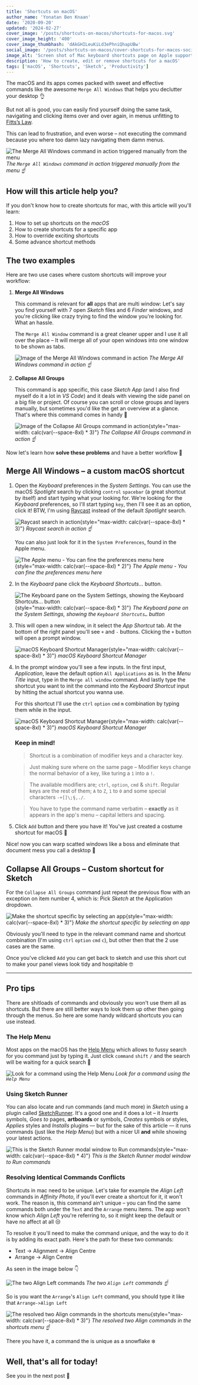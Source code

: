 ```yaml
---
title: 'Shortcuts on macOS'
author_name: 'Yonatan Ben Knaan'
date: '2020-09-20'
updated: '2024-02-27'
cover_image: '/posts/shortcuts-on-macos/shortcuts-for-macos.svg'
cover_image_height: '400'
cover_image_thumbhash: 'dAkGHILeuKiLd3ePhniQhapUBw'
social_image: '/posts/shortcuts-on-macos/cover-shortcuts-for-macos-social.jpg'
image_alt: 'Screen shot of Mac keyboard shortcuts page on Apple support'
description: 'How to create, edit or remove shortcuts for a macOS'
tags: ['macOS', 'Shortcuts', 'Sketch', 'Productivity']
---
```


The macOS and its apps comes packed with sweet and effective commands like the awesome `Merge All Windows` that helps you declutter your desktop 👌 

But not all is good, you can easily find yourself doing the same task, navigating and clicking items over and over again, in menus unfitting to [Fitts’s Law](https:/www.notion.so/yonatankof/Fitts-law-062770ad1eff4310aff2a6814467647c). 

This can lead to frustration, and even worse – not executing the command because you where too damn lazy navigating them damn menus. 
<!-- thus hindering your already crippled workflow. Such a shame. -->

![The Merge All Windows command in action triggered manually from the menu](/posts/shortcuts-on-macos/Merge_All_Windows_Example.webp)
*The `Merge All Windows` command in action triggered manually from the menu ☝️*

## How will this article help you?

If you don't know how to create shortcuts for mac, with this article will you'll learn:

1. How to set up shortcuts on the *macOS*
2. How to create shortcuts for a specific app
3. How to override exciting shortcuts
4. Some advance shortcut methods 
 
<!-- ## Jobs to be done -->
## The two examples 

Here are two use cases where custom shortcuts will improve your workflow:

1. **Merge All Windows** 
   
   This command is relevant for **all** apps that are multi window: Let's say you find yourself with 7 open *Sketch* files and 6 *Finder* windows, and you're clicking like crazy trying to find the window you're looking for. What an hassle. 

   The `Merge All Window` command is a great cleaner upper and I use it all over the place – It will merge all of your open windows into one window to be shown as tabs.
   
   ![Image of the Merge All Windows command in action](/posts/shortcuts-on-macos/Merge_All_Windows.webp)
   *The Merge All Windows command in action ☝️*

2. **Collapse All Groups**
   
   This command is app specific, this case *Sketch App* (and I also find myself do it a lot in *VS Code*) and it deals with viewing the side panel on a big file or project. Of course you can scroll or close groups and layers manually, but sometimes you'd like the get an overview at a glance. That's where this command comes in handy 🤲

   ![Image of the Collapse All Groups command in action](/posts/shortcuts-on-macos/Collapse_All_Groups.webp){style="max-width: calc(var(--space-8xl) * 3)"}
   *The Collapse All Groups command in action ☝️*

Now let's learn how **solve these problems** and have a better workflow 🎉


## Merge All Windows – a custom macOS shortcut 

1. Open the *Keyboard* preferences in the *System Settings*. You can use the macOS *Spotlight* search by clicking `control` `spacebar` (a great shortcut by itself) and start typing what your looking for. We're looking for the *Keyboard* preferences, so I'll start typing `key`, then I'll see it as an option, click it! BTW, I'm using [Raycast](https://www.raycast.com/) instead of the default *Spotlight* search.

   ![Raycast search in action](/posts/shortcuts-on-macos/Extra-Spotlight_Search.webp){style="max-width: calc(var(--space-8xl) * 3)"}
   *Raycast search in action ☝️*
   
   You can also just look for it in the `System Preferences`, found in the Apple menu.

   ![The Apple menu - You can fine the preferences menu here](/posts/shortcuts-on-macos/Extra-Apple_Menu.webp){style="max-width: calc(var(--space-8xl) * 2)"}
   *The Apple menu - You can fine the preferences menu here*

2. In the *Keyboard* pane click the *Keyboard Shortcuts…* button.
   
   ![The Keyboard pane on the System Settings, showing the `Keyboard Shortcuts…` button](/posts/shortcuts-on-macos/Keyboard_Pane.webp){style="max-width: calc(var(--space-8xl) * 3)"}
   *The Keyboard pane on the System Settings, showing the `Keyboard Shortcuts…` button*
   
3. This will open a new window, in it select the *App Shortcut* tab. At the bottom of the right panel you'll see `+` and `-` buttons. Clicking the `+` button will open a prompt window.
   
   ![macOS Keyboard Shortcut Manager](/posts/shortcuts-on-macos/App_Shortcuts_Tab.webp){style="max-width: calc(var(--space-8xl) * 3)"}
   *macOS Keyboard Shortcut Manager*

4. In the prompt window you'll see a few inputs. In the first input, *Application*, leave the default option `All Applications` as is. In the *Menu Title* input, type in the `Merge all window` command. And lastly type the shortcut you want to init the command into the *Keyboard Shortcut* input by hitting the actual shortcut you wanna use.
   
   For this shortcut I'll use the `ctrl` `option` `cmd` `m` combination by typing them while in the input.
   
   ![macOS Keyboard Shortcut Manager](/posts/shortcuts-on-macos/Prompt_Window.webp){style="max-width: calc(var(--space-8xl) * 3)"}
   *macOS Keyboard Shortcut Manager*
   
   ### Keep in mind!

   > Shortcut is a combination of modifier keys and a character key. 
   
   > Just making sure where on the same page – Modifier keys change the normal behavior of a key, like turing a `1` into a `!`.  
   
   > The available modifiers are; `ctrl`, `option`, `cmd` & `shift`. Regular keys are the rest of them; `A` to `Z`, `1` to `0` and some special characters `-+[]\;§,./`.

   > You have to type the command name verbatim – **exactly** as it appears in the app's menu – capital letters and spacing.

   
   
5.  Click `Add` button and there you have it! You've just created a costume shortcut for macOS 🧨 

Nice! now you can warp scatted windows like a boss and eliminate that document mess you call a desktop 🧹 

## Collapse All Groups – Custom shortcut for Sketch

For the `Collapse All Groups` command just repeat the previous flow with an exception on item number 4, which is: Pick *Sketch* at the Application dropdown.

![Make the shortcut specific by selecting an app](/posts/shortcuts-on-macos/Custom_Shortcut.webp){style="max-width: calc(var(--space-8xl) * 3)"}
*Make the shortcut specific by selecting an app*

Obviously you'll need to type in the relevant command name and shortcut combination (I'm using  `ctrl` `option` `cmd` `c`), but other then that the 2 use cases are the same. 

Once you've clicked `Add` you can get back to sketch and use this short cut to make your panel views look tidy and hospitable 🤓

---

## Pro tips

There are shitloads of commands and obviously you won't use them all as shortcuts. But there are still better ways to look them up other then going through the menus. So here are some handy wildcard shortcuts you can use instead.

### The Help Menu

Most apps on the macOS has the [Help Menu](https:/support.apple.com/guide/mac-help/get-help-on-your-mac-hlpvw003/mac) which allows to fussy search for you command just by typing it. Just click `command` `shift` `/` and the search will be waiting for a quick search 🏃

![Look for a command using the Help Menu](/posts/shortcuts-on-macos/HelpMenu.webp)
*Look for a command using the `Help Menu`*

### Using Sketch Runner

You can also locate and run commands (and much more) in *Sketch* using a plugin called [SketchRunner](https:/sketchrunner.com/). It's a good one and it does a lot – it *Inserts* symbols, *Goes to* pages, **artboards** or symbols, *Creates* symbols or styles, *Applies* styles and *Installs* plugins — but for the sake of this article — it runs commands (just like the *Help Menu*) but with a nicer UI **and** while showing your latest actions.

![This is the Sketch Runner modal window to Run commands](/posts/shortcuts-on-macos/SketchRunner.webp){style="max-width: calc(var(--space-8xl) * 4)"}
*This is the Sketch Runner modal window to Run commands*

### Resolving Identical Commands Conflicts

Shortcuts in mac need to be unique. Let's take for example the *Align Left* commands in *Affinity Photo*, if you'll ever create a shortcut for it, it won't work. The reason is, this command ain't unique – you can find the same commands both under the `Text` and the `Arrange` menu items. The app won't know which *Align Left* you're referring to, so it might keep the default or have no affect at all 😒 

To resolve it you'll need to make the command unique, and the way to do it is by adding its exact path. Here's the path for these two commands:
- Text → Alignment → Align Centre
- Arrange → Align Centre

As seen in the image below 👇

![The two Align Left commands](/posts/shortcuts-on-macos/IdenticalCommands.webp)
*The two `Align Left` commands ☝️*
  
So is you want the `Arrange`'s `Align Left` command, you should type it like that `Arrange->Align Left`

![The resolved two Align commands in the shortcuts menu](/posts/shortcuts-on-macos/IdenticalCommandsResolved.webp){style="max-width: calc(var(--space-8xl) * 3)"}
*The resolved two Align commands in the shortcuts menu ☝️*

There you have it, a command the is unique as a snowflake ❄️

<!-- I'll make sure the Application is on *Sketch* and for the shortcut I'll use the `ctrl` + `option` + `cmd` + `shift` + `→` and voila — a unique shortcut is born 👶 

## Create memorial shortcut

Most probably that most of the short and "good" shortcuts are already taken by the OS, by the app you use or by the app's plugins (like in Sketch or VScode). 

Have a look at the Comma plugging for Sketch, all of its commands are using a 3 modifier key combos. It' s taking up namespace and you can easily find yourself overriding or overwritten by some other shortcuts. 

![Comma plugin banner taken form their Github Page](/posts/shortcuts-on-macos/Comma_plugin.png) 
*Comma plugin banner taken form their Github Page*

A brut force way of dealing with this nuisance is using a 4 modifier key combo... `command`+`option`+`alt`+`shift` something — that ain't being used, thought I might by a nuisance by itself and is an extreme finger stretch for sure 🖖
    
Well, you're not the first to feel pain missing keys combos. Someone felt it before you and has created an app that will reassign the forgotten and mostly unused *Caps lock* key to emulate that 4 key press mentions above, effectively creating a brand new modifier key -> `tab` + key — Now that's easy to remember!

The app is called [Karabiner-Elements](https:/karabiner-elements.pqrs.org) and it does much more then hacking the *Caps lock* key, but that’s why I'm using it for. Anyways, the reassigning the is quite easy. Let's see how its done: 

1. Install the app

2. Got the the *Complex modification* tab
   
   ![The Karabiner app on the Complex modification tab - An Empty state](/posts/shortcuts-on-macos/Karabiner_Elements-01-Complex_modification_tab.png)
   *The Karabiner app on the Complex modification tab - An Empty state*

3. Click the *Add rule* button

4. In the prompt window click *Enable* on the 1st item from the example list called Change the caps_lock to command + control + option + shift
   
   ![A prompt window to enable the command+control+option+shift as Caps lock on Karabiner](/posts/shortcuts-on-macos/Karabiner_Elements-02-Add_rule.png)
   *A prompt window to enable the command+control+option+shift as `Caps lock` on Karabiner*

That's it, you have it! Now you can add a command using all for 4 keys but clicking just the one key. So now, if you'd like to have the *Collapse All Groups* with `Caps lock` + `c`. Try it, it's nice.  -->

## Well, that's all for today!

See you in the next post 👋